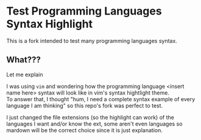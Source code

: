 # Test Programming Languages Syntax Highlight

This is a fork intended to test many programming languages syntax.  

## What???

Let me explain  

I was using `vim` and wondering how the programming language \<insert name here\> syntax will look like in vim's syntax hightlight theme.  
To answer that, I thought "hum, I need a complete syntax example of every language I am thinking" so this repo's fork was perfect to test.  

I just changed the file extensions (so the highlight can work) of the languages I want and/or know the ext, 
some aren't even languages so mardown will be the correct choice since it is just explanation.

